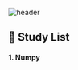 ![header](https://capsule-render.vercel.app/api?type=Blur&color=gradient&height=300&section=header&text=Data%20Analysis&fontSize=90)


  ## 👀 Study List
  #### 1. Numpy <br/>
